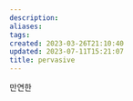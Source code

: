 ```yaml
---
description:
aliases: 
tags: 
created: 2023-03-26T21:10:40
updated: 2023-07-11T15:21:07
title: pervasive
---
```

만연한